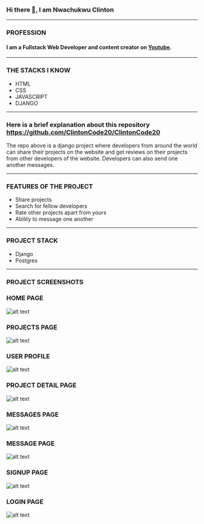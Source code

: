 ### Hi there 👋, I am Nwachukwu Clinton
__________________________________________

### **PROFESSION**
#### I am a Fullstack Web Developer and content creator on [Youtube](https://www.youtube.com/c/CodeWithClinton/videos).
___________________________________________

### **THE STACKS I KNOW**
- HTML
- CSS
- JAVASCRIPT
- DJANGO
_____________________________________________

### Here is a brief explanation about this repository <https://github.com/ClintonCode20/ClintonCode20>
The repo above is a django project where developers from around the world can share their projects on the website
and get reviews on their projects from other developers of the website. Developers can also send one another messages.
_________________________________________________________________

### FEATURES OF THE PROJECT
- Share projects
- Search for fellow developers
- Rate other projects apart from yours
- Ability to message one another
________________________________________________

### PROJECT STACK
- Django
- Postgres
_____________________________________________

### PROJECT SCREENSHOTS

### HOME PAGE

![alt text](https://github.com/ClintonCode20/ClintonCode20/blob/main/screenshots/home_page.png)


### PROJECTS PAGE

![alt text](https://github.com/ClintonCode20/ClintonCode20/blob/main/screenshots/projects_page.png)


### USER PROFILE

![alt text](https://github.com/ClintonCode20/ClintonCode20/blob/main/screenshots/userprofile_page.png)


### PROJECT DETAIL PAGE

![alt text](https://github.com/ClintonCode20/ClintonCode20/blob/main/screenshots/project_detail_page.png)


### MESSAGES PAGE

![alt text](https://github.com/ClintonCode20/ClintonCode20/blob/main/screenshots/messages_page.png)


### MESSAGE PAGE

![alt text](https://github.com/ClintonCode20/ClintonCode20/blob/main/screenshots/message_detail_page.png)


### SIGNUP PAGE

![alt text](https://github.com/ClintonCode20/ClintonCode20/blob/main/screenshots/signup_page.png)


### LOGIN PAGE

![alt text](https://github.com/ClintonCode20/ClintonCode20/blob/main/screenshots/login_page.png)



















<!--
**ClintonCode20/ClintonCode20** is a ✨ _special_ ✨ repository because its `README.md` (this file) appears on your GitHub profile.

Here are some ideas to get you started:

- 🔭 I’m currently working on ...
- 🌱 I’m currently learning ...
- 👯 I’m looking to collaborate on ...
- 🤔 I’m looking for help with ...
- 💬 Ask me about ...
- 📫 How to reach me: ...
- 😄 Pronouns: ...
- ⚡ Fun fact: ...
-->
